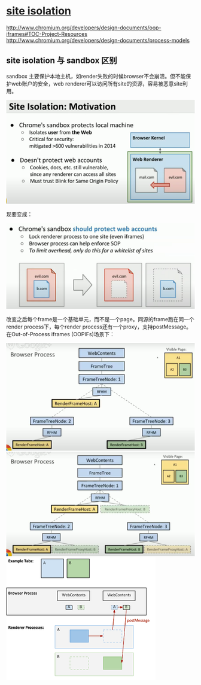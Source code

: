 # [site isolation](https://www.chromium.org/developers/design-documents/site-isolation) #

http://www.chromium.org/developers/design-documents/oop-iframes#TOC-Project-Resources
http://www.chromium.org/developers/design-documents/process-models

## site isolation 与 sandbox 区别 ##
sandbox 主要保护本地主机，如render失败的时候browser不会崩溃。但不能保护web账户的安全，web renderer可以访问所有site的资源，容易被恶意site利用。

![](../image/site_isolation.png)

现要变成：

![](../image/site_isolation2.PNG)

改变之后每个frame是一个基础单元，而不是一个page。同源的frame跑在同一个render process下，每个render process还有一个proxy，支持postMessage。在Out-of-Process iframes (OOPIFs)场景下：

![](../image/site_isolation3.png)
![](../image/site_isolation4.png)
![](../image/CrossProcessTabsforposting.png)